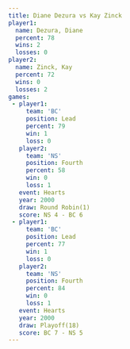 ```yaml
---
title: Diane Dezura vs Kay Zinck
player1:             
  name: Dezura, Diane
  percent: 78        
  wins: 2            
  losses: 0          
player2:             
  name: Zinck, Kay   
  percent: 72        
  wins: 0            
  losses: 2          
games:
 - player1:        
     team: 'BC'    
     position: Lead
     percent: 79   
     win: 1        
     loss: 0       
   player2:          
     team: 'NS'      
     position: Fourth
     percent: 58     
     win: 0          
     loss: 1         
   event: Hearts       
   year: 2000          
   draw: Round Robin(1)
   score: NS 4 - BC 6  
 - player1:        
     team: 'BC'    
     position: Lead
     percent: 77   
     win: 1        
     loss: 0       
   player2:          
     team: 'NS'      
     position: Fourth
     percent: 84     
     win: 0          
     loss: 1         
   event: Hearts     
   year: 2000        
   draw: Playoff(18) 
   score: BC 7 - NS 5
---
```

